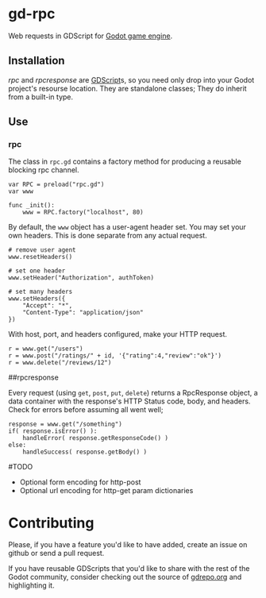 gd-rpc
======

Web requests in GDScript for [Godot game engine](github.com/okamstudio/godot).

## Installation
*rpc* and *rpcresponse* are [GDScript](https://github.com/okamstudio/godot/wiki/gdscript)s, so you need only drop into your Godot project's resourse location. They are standalone classes; They do inherit from a built-in type.

## Use

### rpc

The class in `rpc.gd` contains a factory method for producing a reusable blocking rpc channel.

```
var RPC = preload("rpc.gd")
var www

func _init():
    www = RPC.factory("localhost", 80)
```

By default, the `www` object has a user-agent header set. You may set your own headers. This is done separate from any actual request.

```
# remove user agent
www.resetHeaders()

# set one header
www.setHeader("Authorization", authToken)

# set many headers
www.setHeaders({
    "Accept": "*",
    "Content-Type": "application/json"
})
```

With host, port, and headers configured, make your HTTP request.

```
r = www.get("/users")
r = www.post("/ratings/" + id, '{"rating":4,"review":"ok"}')
r = www.delete("/reviews/12")
```

##rpcresponse

Every request (using `get`, `post`, `put`, `delete`) returns a RpcResponse object, a data container with the response's HTTP Status code, body, and headers. Check for errors before assuming all went well;

```
response = www.get("/something")
if( response.isError() ):
    handleError( response.getResponseCode() )
else:
    handleSuccess( response.getBody() )
```

#TODO
* Optional form encoding for http-post
* Optional url encoding for http-get param dictionaries

# Contributing

Please, if you have a feature you'd like to have added, create an issue on github or send a pull request.

If you have reusable GDScripts that you'd like to share with the rest of the Godot community, consider checking out the source of [gdrepo.org](http://www.gdrepo.org) and highlighting it.